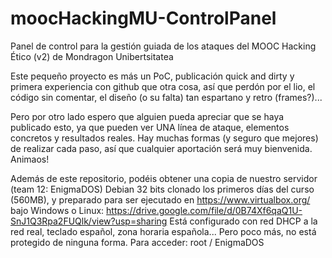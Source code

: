# moocHackingMU-ControlPanel
Panel de control para la gestión guiada de los ataques del MOOC Hacking Ético (v2) de Mondragon Unibertsitatea

Este pequeño proyecto es más un PoC, publicación quick and dirty y primera experiencia con github que otra cosa, así que perdón por el lio, el código sin comentar, el diseño (o su falta) tan espartano y retro (frames?)...

Pero por otro lado espero que alguien pueda apreciar que se haya publicado esto, ya que pueden ver UNA línea de ataque, elementos concretos y resultados reales. Hay muchas formas (y seguro que mejores) de realizar cada paso, así que cualquier aportación será muy bienvenida. Animaos!

Además de este repositorio, podéis obtener una copia de nuestro servidor (team 12: EnigmaDOS) Debian 32 bits clonado los primeros días del curso (560MB), y preparado para ser ejecutado en https://www.virtualbox.org/ bajo Windows o Linux:
https://drive.google.com/file/d/0B74Xf6qaQ1U-SnJ1Q3Rpa2FUQlk/view?usp=sharing
Está configurado con red DHCP a la red real, teclado español, zona horaria española... Pero poco más, no está protegido de ninguna forma. Para acceder: root / EnigmaDOS
